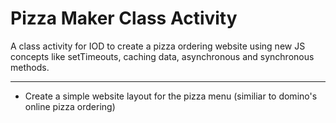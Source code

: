 # Pizza Maker Class Activity
A class activity for IOD to create a pizza ordering website using new JS concepts like setTimeouts, caching data, asynchronous and synchronous methods.

---

- Create a simple website layout for the pizza menu (similiar to domino's online pizza ordering)
